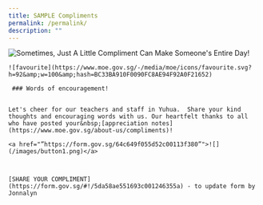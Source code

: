 ```yaml
---
title: SAMPLE Compliments
permalink: /permalink/
description: ""
---
```

![Sometimes, Just A Little Compliment Can Make Someone's Entire Day!](https://www.donemanaps.com/cmsfiles/items/gallery/245_o_1eo1q2k8moskla3e8c1j83rk12i.jpg)
~~~~~~~~~~~~~~~~~~~~~~~~~~~~~~~~~~~~~~~~~~~~~~~
![favourite](https://www.moe.gov.sg/-/media/moe/icons/favourite.svg?h=92&amp;w=100&amp;hash=BC33BA910F0090FC8AE94F92A0F21652)

 ### Words of encouragement!


Let's cheer for our teachers and staff in Yuhua.  Share your kind thoughts and encouraging words with us. Our heartfelt thanks to all who have posted your&nbsp;[appreciation notes](https://www.moe.gov.sg/about-us/compliments)!

<a href="”https://form.gov.sg/64c649f055d52c00113f380”">![](/images/button1.png)</a>



[SHARE YOUR COMPLIMENT](https://form.gov.sg/#!/5da58ae551693c001246355a) - to update form by Jonnalyn